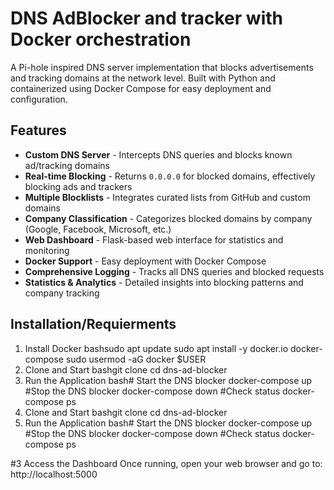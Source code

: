 # DNS AdBlocker and tracker with Docker orchestration

A Pi-hole inspired DNS server implementation that blocks advertisements and tracking domains at the network level. Built with Python and containerized using Docker Compose for easy deployment and configuration.

## Features

- **Custom DNS Server** - Intercepts DNS queries and blocks known ad/tracking domains
- **Real-time Blocking** - Returns `0.0.0.0` for blocked domains, effectively blocking ads and trackers
- **Multiple Blocklists** - Integrates curated lists from GitHub and custom domains
- **Company Classification** - Categorizes blocked domains by company (Google, Facebook, Microsoft, etc.)
- **Web Dashboard** - Flask-based web interface for statistics and monitoring
- **Docker Support** - Easy deployment with Docker Compose
- **Comprehensive Logging** - Tracks all DNS queries and blocked requests
- **Statistics & Analytics** - Detailed insights into blocking patterns and company tracking

## Installation/Requierments
1. Install Docker
bashsudo apt update
sudo apt install -y docker.io docker-compose
sudo usermod -aG docker $USER
2. Clone and Start
bashgit clone <repository-url>
cd dns-ad-blocker
3. Run the Application
bash# Start the DNS blocker
docker-compose up 
#Stop the DNS blocker
docker-compose down
#Check status
docker-compose ps
2. Clone and Start
bashgit clone <repository-url>
cd dns-ad-blocker
3. Run the Application
bash# Start the DNS blocker
docker-compose up 
#Stop the DNS blocker
docker-compose down
#Check status
docker-compose ps

#3 Access the Dashboard
Once running, open your web browser and go to:
http://localhost:5000
